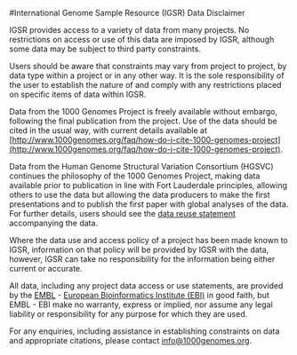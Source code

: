 #International Genome Sample Resource (IGSR) Data Disclaimer

IGSR provides access to a variety of data from many projects. No restrictions on access or use of this data are imposed by IGSR, although some data may be subject to third party constraints.

Users should be aware that constraints may vary from project to project, by data type within a project or in any other way. It is the sole responsibility of the user to establish the nature of and comply with any restrictions placed on specific items of data within IGSR.

Data from the 1000 Genomes Project is freely available without embargo, following the final publication from the project. Use of the data should be cited in the usual way, with current details available at  [http://www.1000genomes.org/faq/how-do-i-cite-1000-genomes-project](http://www.1000genomes.org/faq/how-do-i-cite-1000-genomes-project).

Data from the Human Genome Structural Variation Consortium (HGSVC) continues the philosophy of the 1000 Genomes Project, making data available prior to publication in line with Fort Lauderdale principles, allowing others to use the data but allowing the data producers to make the first presentations and to publish the first paper with global analyses of the data. For further details, users should see the [data reuse statement](https://github.com/igsr/1000Genomes_data_indexes/blob/master/data_collections/hgsv_sv_discovery/README_hgsvc_datareuse_statement.md) accompanying the data.

Where the data use and access policy of a project has been made known to IGSR, information on that policy will be provided by IGSR with the data, however, IGSR can take no responsibility for the information being either current or accurate.

All data, including any project data access or use statements, are provided by the [EMBL](http://www.embl.org) - [European Bioinformatics Institute (EBI)](http://www.ebi.ac.uk) in good faith, but EMBL - EBI make no warranty, express or implied, nor assume any legal liability or responsibility for any purpose for which they are used.

For any enquiries, including assistance in establishing constraints on data and appropriate citations, please contact info@1000genomes.org.
